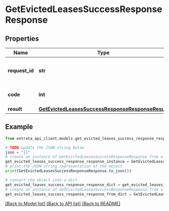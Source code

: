 # GetEvictedLeasesSuccessResponseResponse


## Properties

Name | Type | Description | Notes
------------ | ------------- | ------------- | -------------
**request_id** | **str** | A unique identifier for the request. | 
**code** | **int** | Successful response code | 
**result** | [**GetEvictedLeasesSuccessResponseResponseResult**](GetEvictedLeasesSuccessResponseResponseResult.md) |  | 

## Example

```python
from entrata_api_client.models.get_evicted_leases_success_response_response import GetEvictedLeasesSuccessResponseResponse

# TODO update the JSON string below
json = "{}"
# create an instance of GetEvictedLeasesSuccessResponseResponse from a JSON string
get_evicted_leases_success_response_response_instance = GetEvictedLeasesSuccessResponseResponse.from_json(json)
# print the JSON string representation of the object
print(GetEvictedLeasesSuccessResponseResponse.to_json())

# convert the object into a dict
get_evicted_leases_success_response_response_dict = get_evicted_leases_success_response_response_instance.to_dict()
# create an instance of GetEvictedLeasesSuccessResponseResponse from a dict
get_evicted_leases_success_response_response_from_dict = GetEvictedLeasesSuccessResponseResponse.from_dict(get_evicted_leases_success_response_response_dict)
```
[[Back to Model list]](../README.md#documentation-for-models) [[Back to API list]](../README.md#documentation-for-api-endpoints) [[Back to README]](../README.md)


